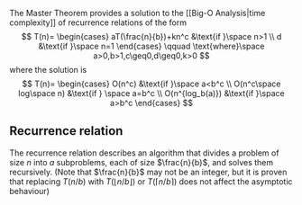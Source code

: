 The Master Theorem provides a solution to the [[Big-O Analysis|time complexity]] of recurrence relations of the form
$$
T(n)= \begin{cases}
aT(\frac{n}{b})+kn^c &\text{if }\space n>1 \\
d &\text{if }\space n=1
\end{cases}
\qquad \text{where}\space a>0,b>1,c\geq0,d\geq0,k>0 
$$
where the solution is
$$
T(n)= \begin{cases}
O(n^c) &\text{if }\space a<b^c \\
O(n^c\space log\space n) &\text{if } \space a=b^c \\
O(n^{log_b(a)}) &\text{if }\space a>b^c
\end{cases}
$$
## Recurrence relation
The recurrence relation describes an algorithm that divides a problem of size $n$ into $a$ subproblems, each of size $\frac{n}{b}$, and solves them recursively. (Note that $\frac{n}{b}$ may not be an integer, but it is proven that replacing $T(n/b)$ with $T(\lfloor n / b \rfloor)$ or $T(\lceil n / b \rceil)$ does not affect the asymptotic behaviour)
